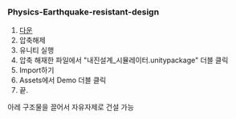 ### Physics-Earthquake-resistant-design
 
1. [다운](https://github.com/Ruptung1/Physics-Earthquake-resistant-design/releases)
2. 압축해제
3. 유니티 실행
4. 압축 해재한 파일에서 "내진설계_시뮬레이터.unitypackage" 더블 클릭
5. Import하기
6. Assets에서 Demo 더블 클릭
7. 끝.

아레 구조물을 끌어서 자유자제로 건설 가능
